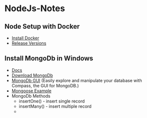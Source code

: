 # NodeJs-Notes

## Node Setup with Docker
- [Install Docker](https://docs.docker.com/desktop/install/windows-install/)
- [Release Versions](https://docs.docker.com/desktop/release-notes/)

## Install MongoDb in Windows
- [Docs](https://www.mongodb.com/docs/manual/introduction/)
- [Download MongoDb](https://www.mongodb.com/try/download/community)
- [MongoDb GUI](https://www.mongodb.com/try/download/compass) (Easily explore and manipulate your database with Compass, the GUI for MongoDB.)
- [Mongoose Example](https://blog.appsignal.com/2023/08/09/how-to-use-mongodb-and-mongoose-for-nodejs.html)
- MongoDb Methods
  - insertOne() - insert single record
  - insertMany() - insert multiple record
  - 
